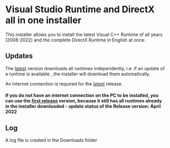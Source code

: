 # Visual Studio Runtime and DirectX all in one installer
This installer allows you to install the latest Visual C++ Runtime of all years (2008-2022) and the complete DirectX Runtime in English at once.

## Updates
The [latest](https://github.com/Manily04/VC-Runtime-and-DirectX-all-in-one-Installer/releases/latest) version downloads all runtimes independently, i.e. if an update of a runtime is available , the installer will download them automatically.

An internet connection is required for the [latest](https://github.com/Manily04/VC-Runtime-and-DirectX-all-in-one-Installer/releases/latest) release.

#### If you do not have an internet connection on the PC to be installed, you can use the [first release](https://github.com/Manily04/VC-Runtime-and-DirectX-all-in-one-Installer/releases/tag/v1) version, because it still has all runtimes already in the installer downloaded - update status of the Release version: April 2022

## Log
A log file is created in the Downloads folder
